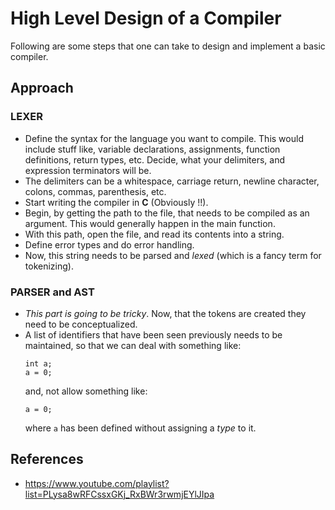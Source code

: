 # High Level Design of a Compiler

Following are some steps that one can take to design and implement
a basic compiler.

## Approach

### LEXER

- Define the syntax for the language you want to compile. This would include
  stuff like, variable declarations, assignments, function definitions,
  return types, etc. Decide, what your delimiters, and expression terminators
  will be.
- The delimiters can be a whitespace, carriage return, newline character,
  colons, commas, parenthesis, etc.
- Start writing the compiler in **C** (Obviously !!).
- Begin, by getting the path to the file, that needs to be compiled as an
  argument. This would generally happen in the main function.
- With this path, open the file, and read its contents into a string.
- Define error types and do error handling.
- Now, this string needs to be parsed and *lexed* (which is a fancy term
  for tokenizing).

### PARSER and AST

- *This part is going to be tricky*. Now, that the tokens are created 
  they need to be conceptualized.
- A list of identifiers that have been seen previously needs to be
  maintained, so that we can deal with something like:
  ```
  int a;
  a = 0;
  ```
  and, not allow something like:
  ```
  a = 0;
  ```
  where `a` has been defined without assigning a *type* to it.

## References

- https://www.youtube.com/playlist?list=PLysa8wRFCssxGKj_RxBWr3rwmjEYlJIpa
